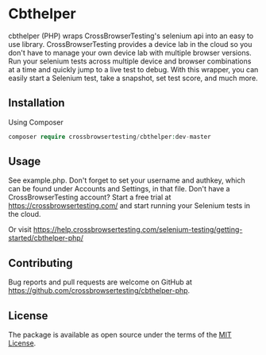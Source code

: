 # Cbthelper


cbthelper (PHP) wraps CrossBrowserTesting's selenium api into an easy to use library. CrossBrowserTesting provides a device lab in the cloud so you don't have to manage your own device lab with multiple browser versions. Run your selenium tests across multiple device and browser combinations at a time and quickly jump to a live test to debug. With this wrapper, you can easily start a Selenium test, take a snapshot, set test score, and much more.

## Installation

Using Composer

```php
composer require crossbrowsertesting/cbthelper:dev-master
```


## Usage

See example.php. Don't forget to set your username and authkey, which can be found under Accounts and Settings, in that file. Don't have a CrossBrowserTesting account? Start a free trial at https://crossbrowsertesting.com/ and start running your Selenium tests in the cloud.

Or visit https://help.crossbrowsertesting.com/selenium-testing/getting-started/cbthelper-php/

## Contributing

Bug reports and pull requests are welcome on GitHub at https://github.com/crossbrowsertesting/cbthelper-php.

## License

The package is available as open source under the terms of the [MIT License](https://opensource.org/licenses/MIT).

